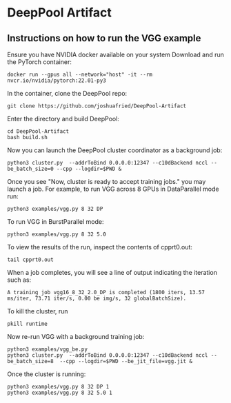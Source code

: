 # DeepPool Artifact

## Instructions on how to run the VGG example

Ensure you have NVIDIA docker available on your system
Download and run the PyTorch container:
```
docker run --gpus all --network="host" -it --rm nvcr.io/nvidia/pytorch:22.01-py3
```
In the container, clone the DeepPool repo:
```
git clone https://github.com/joshuafried/DeepPool-Artifact
````

Enter the directory and build DeepPool:
```
cd DeepPool-Artifact
bash build.sh
```

Now you can launch the DeepPool cluster coordinator as a background job:
```
python3 cluster.py  --addrToBind 0.0.0.0:12347 --c10dBackend nccl --be_batch_size=0 --cpp --logdir=$PWD &
```

Once you see "Now, cluster is ready to accept training jobs." you may launch a job.
For example, to run VGG across 8 GPUs in DataParallel mode run:
```
python3 examples/vgg.py 8 32 DP
```
To run VGG in BurstParallel mode:
```
python3 examples/vgg.py 8 32 5.0
```

To view the results of the run, inspect the contents of cpprt0.out:
```
tail cpprt0.out
```
When a job completes, you will see a line of output indicating the iteration such as:
```
A training job vgg16_8_32_2.0_DP is completed (1800 iters, 13.57 ms/iter, 73.71 iter/s, 0.00 be img/s, 32 globalBatchSize).
```


To kill the cluster, run
```
pkill runtime
```

Now re-run VGG with a background training job:
```
python3 examples/vgg_be.py
python3 cluster.py  --addrToBind 0.0.0.0:12347 --c10dBackend nccl --be_batch_size=8  --cpp --logdir=$PWD --be_jit_file=vgg.jit &
```
Once the cluster is running:
```
python3 examples/vgg.py 8 32 DP 1
python3 examples/vgg.py 8 32 5.0 1
```

